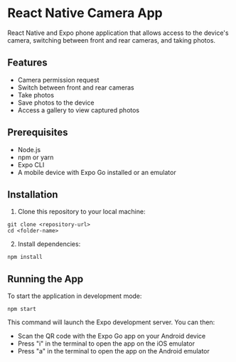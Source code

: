 
# React Native Camera App

React Native and Expo phone application that allows access to the device's camera, switching between front and rear cameras, and taking photos.

## Features
- Camera permission request
- Switch between front and rear cameras
- Take photos
- Save photos to the device
- Access a gallery to view captured photos

## Prerequisites
- Node.js
- npm or yarn
- Expo CLI
- A mobile device with Expo Go installed or an emulator

## Installation

1. Clone this repository to your local machine:
```
git clone <repository-url>
cd <folder-name>
```

2. Install dependencies:
```
npm install
```

## Running the App

To start the application in development mode:

```
npm start
```

This command will launch the Expo development server. You can then:
- Scan the QR code with the Expo Go app on your Android device
- Press "i" in the terminal to open the app on the iOS emulator
- Press "a" in the terminal to open the app on the Android emulator